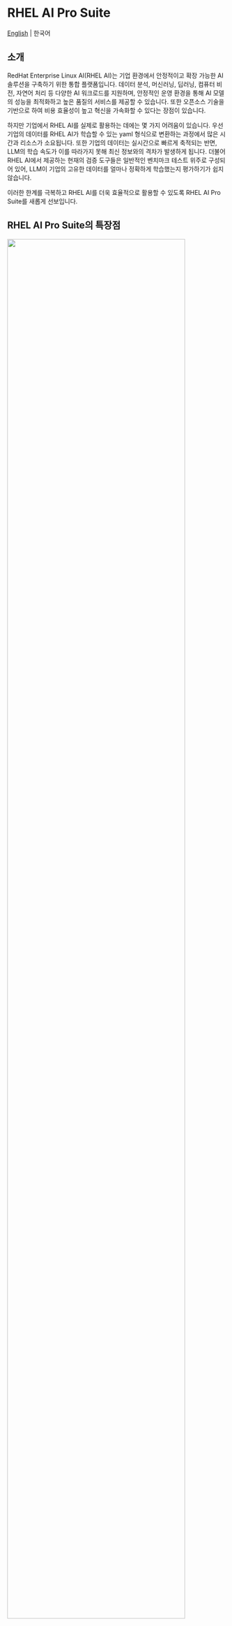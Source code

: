# RHEL AI Pro Suite

[English](../README.md) | 한국어

## 소개

RedHat Enterprise Linux AI(RHEL AI)는 기업 환경에서 안정적이고 확장 가능한 AI 솔루션을 구축하기 위한 통합 플랫폼입니다. 데이터 분석, 머신러닝, 딥러닝, 컴퓨터 비전, 자연어 처리 등 다양한 AI 워크로드를 지원하며, 안정적인 운영 환경을 통해 AI 모델의 성능을 최적화하고 높은 품질의 서비스를 제공할 수 있습니다. 또한 오픈소스 기술을 기반으로 하여 비용 효율성이 높고 혁신을 가속화할 수 있다는 장점이 있습니다.

하지만 기업에서 RHEL AI를 실제로 활용하는 데에는 몇 가지 어려움이 있습니다. 우선 기업의 데이터를 RHEL AI가 학습할 수 있는 yaml 형식으로 변환하는 과정에서 많은 시간과 리소스가 소요됩니다. 또한 기업의 데이터는 실시간으로 빠르게 축적되는 반면, LLM의 학습 속도가 이를 따라가지 못해 최신 정보와의 격차가 발생하게 됩니다. 더불어 RHEL AI에서 제공하는 현재의 검증 도구들은 일반적인 벤치마크 테스트 위주로 구성되어 있어, LLM이 기업의 고유한 데이터를 얼마나 정확하게 학습했는지 평가하기가 쉽지 않습니다.

이러한 한계를 극복하고 RHEL AI를 더욱 효율적으로 활용할 수 있도록 RHEL AI Pro Suite를 새롭게 선보입니다.

## RHEL AI Pro Suite의 특장점

<img width="90%" src="docs/imgs/raps_key_features.png">

### 1. 학습 데이터 자동 생성
RHEL AI Pro Suite 솔루션은 RAG 기술을 기반으로 하며, 기업의 데이터를 Vector DB에 저장하면 자동으로 yaml 형식으로 변환해주는 기능을 제공합니다.
### 2. 지능적인 질의 처리
RHEL AI Pro Suite는 LLM이 이미 학습한 내용에 대해서는 context 없이 직접 질의하여 네트워크 비용을 줄이고 높은 성능을 제공합니다. 반면 LLM이 아직 학습하지 않은 내용에 대해서는 context를 포함하여 질의함으로써 정확도를 확보하고 최신 정보에 대응할 수 있습니다.
### 3. 기업 데이터에 특화된 검증
RHEL AI Pro Suite는 기업 데이터에 특화된 검증 도구를 제공하여, LLM이 기업 데이터를 얼마나 잘 학습했는지 정확하게 평가할 수 있습니다. 이러한 특징들을 통해 RHEL AI 기반의 RAG 솔루션으로서 차별화된 가치를 제공합니다.

## 시스템 요구 사항
- 32GB 이상의 메모리
- 500GB 이상의 스토리지
- Linux system (tested on Fedora)
- InstructLab v0.21.0(RHEL AI 1.3)
- Podman 최신 버전
- Elasticsearch 8.14 이상

## 설치
> [!NOTE] 
> 아래 설치 가이드는 CPU 기반의 단일 장비에 RHEL AI, Elasticsearch, RHEL AI Pro Suite이 모두 설치되는 것을 가정합니다.

### 1. InstructLab 설치
1. 만약 InstructLab이 설치되어 있지 않다면, [InstructLab 설치 가이드](https://github.com/instructlab/instructlab?tab=readme-ov-file#-getting-started)나 [RHEL AI 설치 가이드](https://docs.redhat.com/en/documentation/red_hat_enterprise_linux_ai/1.2/html-single/installing/index)를 참조하여 설치하십시오.

2. 설치 후 InsturctLab을 CPU 환경으로 초기화합니다.
    ```bash
    (venv) $ ilab config init
    ```
    아래는 초기화 명령 후 출력되는 log의 예시 입니다.
    ```
    ----------------------------------------------------
            Welcome to the InstructLab CLI
    This guide will help you to setup your environment
    ----------------------------------------------------

    Please provide the following values to initiate the environment [press Enter for defaults]:
    Path to taxonomy repo [/home/user/.local/share/instructlab/taxonomy]:
    Path to your model [/home/user/.cache/instructlab/models/granite-7b-lab-Q4_K_M.gguf]:

    Generating config file and profiles:
        /home/user/.config/instructlab/config.yaml
        /home/user/.local/share/instructlab/internal/system_profiles

    We have detected the INTEL CPU profile as an exact match for your system.

    --------------------------------------------
        Initialization completed successfully!
      You're ready to start using `ilab`. Enjoy!
    --------------------------------------------
    ```

3. 본 예제에서는 `granite-7b-lab-Q4_K_M.gguf`, `mistral-7b-instruct-v0.2.Q4_K_M.gguf`, `instructlab/granite-7b-lab` 모델을 사용하기 때문에, 해당 모델의 리포지토리, 모델 및 Hugging Face 토큰을 지정합니다.
Hugging Face 토큰에 대한 자세한 내용은 [여기](https://huggingface.co/docs/hub/en/security-tokens)에서 확인할 수 있습니다.

    ```bash
    (venv) $ ilab model download
    (venv) $ HF_TOKEN=<YOUR HUGGINGFACE TOKEN GOES HERE> ilab model download --repository -- instructlab/granite-7b-lab
    ```
    다운로드된 모델들은 아래와 같이 확인 할 수 있습니다.
    ```
    (venv) $ ilab model list
    +--------------------------------------+---------------------+---------+
    | Model Name                           | Last Modified       | Size    |
    +--------------------------------------+---------------------+---------+
    | granite-7b-lab-Q4_K_M.gguf           | 2024-12-02 21:09:02 | 3.8 GB  |
    | merlinite-7b-lab-Q4_K_M.gguf         | 2024-12-02 21:37:35 | 4.1 GB  |
    | instructlab/granite-7b-lab           | 2024-12-03 11:07:34 | 12.6 GB |
    | mistral-7b-instruct-v0.2.Q4_K_M.gguf | 2024-11-07 16:24:00 | 4.1 GB  |
    +--------------------------------------+---------------------+---------+
    ```

1. 다음 커맨드를 통해 config.yaml 편집 모드로 진입합니다.
    ```bash
    (venv) $ ilab config edit
    ```
    설정에서 작업마다 모델이 아래와 같이 지정되었는지 확인합니다.
    ```yaml
    chat:
        model: ~/.cache/instructlab/models/granite-7b-lab-Q4_K_M.gguf
    generate:
        model: ~/.cache/instructlab/models/mistral-7b-instruct-v0.2.Q4_K_M.gguf
        teacher:
            model_path: ~/.cache/instructlab/models/mistral-7b-instruct-v0.2.Q4_K_M.gguf
    serve:
        model_path: ~/.cache/instructlab/models/granite-7b-lab-Q4_K_M.gguf
    train:
        model_path: ~/.cache/instructlab/models/instructlab/granite-7b-lab
    ```

> [!NOTE]
> 해당 장비 사양에 맞게 generate.num_cpus 값(Default: 10)을 수정하면 합성 데이터 생성시 더 좋은 성능을 기대할 수 있습니다.

### 2. Vector Database 설치

> [!IMPORTANT]
> RHEL AI Pro Suite는 현재 Elasticsearch만을 Vector DB로 지원합니다.

> [!NOTE]
> 아래 설치 가이드는 Podman용 Elasticsearch 8.15.4 버전을 기준으로 작성되었습니다. 보다 다양한 설치 방법은 [공식 가이드 문서](https://www.elastic.co/guide/en/elasticsearch/reference/current/setup.html)를 참고하세요.

1. 만약 podman이 설치되어 있어 있지 않다면 container-tools meta-package를 설치합니다.
    ```bash
    $ sudo dnf install container-tools
    ```

2. Elasticsearch 이미지 다운로드 및 실행
    ```bash
    $ podman pull docker.elastic.co/elasticsearch/elasticsearch:8.15.4
    $ podman run -d --name elasticsearch --memory 2048m -p 9200:9200 -p 9300:9300 -e "discovery.type=single-node" -e "xpack.security.enabled=false" docker.elastic.co/elasticsearch/elasticsearch:8.15.4
    ```

3. 다음 명령을 통해 Elasticsearch 구동 여부를 확인할 수 있습니다.

    ```bash
    $ curl -XGET http://localhost:9200
    ```

    아래와 같은 응답이 나온다면 Elasticsearch가 정상적으로 구동되고 있는 것입니다.

    ```json
    {
    "name" : "62a77893ad83",
    "cluster_name" : "docker-cluster",
    "cluster_uuid" : "sp1FzENTTV-0hgmKbUhBMQ",
    "version" : {
        "number" : "8.15.4",
        "build_flavor" : "default",
        "build_type" : "docker",
        "build_hash" : "4ec7e3608de63c104724277ebfa8dc7b84685f48",
        "build_date" : "2024-11-07T09:35:45.535387784Z",
        "build_snapshot" : false,
        "lucene_version" : "9.11.1",
        "minimum_wire_compatibility_version" : "7.17.0",
        "minimum_index_compatibility_version" : "7.0.0"
    },
    "tagline" : "You Know, for Search"
    }
    ```

> [!CAUTION]
> Elasticsearch를 상업용으로 활용하기 위해서는 라이선스 구매가 필요할 수 있습니다. 자세한 내용은 [공식 가이드 문서](https://www.elastic.co/subscriptions)를 참고하세요.

> [!CAUTION]
> 사용자 보안이 필요한 서비스는 xpack.security 설정이 필요합니다. 자세한 내용은 [공식 가이드 문서](https://www.elastic.co/guide/en/elasticsearch/reference/current/security-settings.html#general-security-settings)를 참고하세요.

### 3. RHEL AI Pro Suite 설치

> [!CAUTION]
> RHEL AI Pro Suite의 python 가상환경과 RHEL AI의 ilab python 가상환경을 분리하십시오. 동일 환경으로 module들을 설치할 경우 충돌이 발생합니다.

> [!NOTE]
> The following steps in this document use Python venv for virtual environments. However, if you use another tool such as pyenv or Conda Miniforge for managing Python environments on your machine continue to use that tool instead. Otherwise, you may have issues with packages that are installed but not found in your virtual environment.

1. Fedora Linux에 설치하는 경우 다음 명령을 실행하여 C++, Python 3.10 또는 3.11 및 기타 필요한 도구를 설치하십시오.

    ```bash
    sudo dnf install gcc gcc-c++ make git python3.11 python3.11-devel git-lfs yq
    ```

2. RHEL AI Pro Suite repository를 clone합니다

    ```bash
    $ cd ~
    $ git clone https://github.com/s-core/rhel-ai-pro-suite.git
    $ cd rhel-ai-pro-suite
    ```
    
3. 가상환경 구축 및 필요 모듈 설치

    ```bash
    $ python3.11 -m venv --upgrade-deps raps
    $ source raps/bin/activate
    (raps) $ python -m pip install -r ./requirements.txt
    ```

4. config/configuration_example.yml를 복사하여 config/configuration.yml 생성

    ```bash
    (raps) $ cp config/configuration_example.yml config/configuration.yml
    ```

5. (Optional) 만약 동일 장비가 아닌 별도 환경에서 RHEL AI와 Elasticsearch가 구동 중이라면, 해당 환경에 맞게 config/configuration.yml를 수정하십시오.

## Tutorial

> [!NOTE]
> RHEL AI와 RHEL AI Pro Suite는 병렬로 구동됩니다. 따라서 해당 Tutorial은 RHEL AI 조작용 터미널과 RHEL AI Pro Suite 조작용 터미널을 각각 활성화하시면 더 편리하게 시스템을 조작할 수 있습니다.

### 1. (데이터 삽입 전) RAG와 LLM의 답변 비교
1. 설치를 완료하셨다면 다음 명령을 통해 ilab의 LLM Server를 구동합니다.

    ```bash
    (venv) $ ilab model serve
    ```

    다음과 같은 메시지가 출력되면 정상적으로 구동된 것입니다.

    ```
    ...
    INFO 2024-11-26 15:54:58,978 instructlab.model.backends.llama_cpp:194: After application startup complete see http://127.0.0.1:8000/docs for API.
    ```

2. (다른 터미널에서) RHEL AI Pro Suite의 RAG 서버를 구동합니다.

    ```bash
    $ cd ~/rhel-ai-pro-suite
    $ source raps/bin/activate
    (raps) $ python main.py
    ```

    다음과 같은 메시지가 출력되면 정상적으로 구동된 것입니다.

    ```
    ...
    INFO:     Application startup complete.
    INFO:     Uvicorn running on http://0.0.0.0:8888 (Press CTRL+C to quit)
    ```

3. 브라우저에서 http://localhost:8888/demo 에 접속 후 chat_playground를 선택합니다.

4. chat_playground에서 다음 질문을 입력하고 결과를 비교해봅니다.

    ```
    Tell me about K-pop artist Zerobaseone
    ```

    Zerobaseone은 유명한 K-POP 아티스트이지만 RAG는 대답을 못하고, LLM은 Hallucination을 발생시킬 것입니다.

    <img width="100%" src="docs/imgs/chat_without_data.png">

> [!NOTE]
> ~/rhel-ai-pro-suite/configs/configuration.yaml에 demo.chat_playground 설정이 변경되지 않았다면, http://localhost:8503 으로 바로 접속 가능합니다.

> [!NOTE]
> 최초 구동시, embedding model과 re-ranker model을 다운로드가 발생하여 수십분의 로딩시간이 발생할 수 있습니다.

> [!NOTE]
> 대답 못하는 결과만 보고 RAG의 성능에 대해 의심할 것입니다. 하지만 RAG는 지극히 정상적으로 동작하고 있습니다. 이는 RAG가 지식 소스로 등록된 문서에서 관련 정보를 찾지 못했기 때문입니다. 이후 단계에서 지식 소스를 등록하고 다시 질문해보면 RAG가 정확한 답변을 제공할 것입니다.

### 2. (데이터 삽입 후) RAG와 LLM 간 답변 비교
1. (필요시 터미널을 더 띄워) 다음 명령을 통해 Data를 삽입해봅시다. 

    ```bash
    $ cd ~/rhel-ai-pro-suite
    $ curl -X 'POST' \
        'http://localhost:8888/v1/documents/files' \
        -H 'accept: application/json' \
        -H 'Content-Type: multipart/form-data' \
        -F 'file=@demo/sample_data/zb1.md' \
        -F 'domain=k-pop'
    ```

    결과는 다음과 같습니다.

    ```
    {"messsage":"success","index_name":"ai_odyssey_demo_documents-000001"}
    ```

2. 데이터가 잘 삽입되었는지는 Vector DB에서 확인 가능합니다.

    ```bash
    $ curl -XGET 'http://localhost:9200/ai_odyssey_demo_documents-000001/_search?size=0&pretty'
    ```

    결과는 다음과 같습니다.

    ```
    {
        ...
        "hits" : {
            ...
            "value" : 5,
            ...
        }
    }
    ```

    문서가 5개의 chunk로 나눠져서 잘 들어간 것을 확인할 수 있습니다.

3. chat_playground에서 이전과 동일한 질문을 입력하고 결과를 비교해봅니다.
    ```
    Tell me about K-pop artist Zerobaseone
    ```
    RAG는 Vector DB에 삽입된 지식 소스 기반으로 답변을 잘 생성하며, LLM은 여전히 Hallucination이 발생하는 것을 확인 할 수 있습니다. 

    <img width="100%" src="docs/imgs/chat_with_contexts_off.png">

    답변 아래 Context 버튼을 눌러 확인해보면 답변에 기반이 되는 지식을 확인 할 수 있습니다.

    <img width="100%" src="docs/imgs/chat_with_contexts_on.png">

> [!NOTE]
> RAG의 가치는 데이터만 있으면 즉각적으로 보다 정확한 답변을 생성할 수 있다는데 있습니다. 하지만 프롬프트 상에 많은 데이터가 전달되어 네트워크 비용과 LLM 연산 증가를 발생시키는 단점도 존재합니다. LLM은 이러한 질문에 대답하기 위해서는 학습이 필요합니다.

### 3. LLM 학습용 데이터 만들기
#### RHEL AI Pro Suite로 qna.yaml 생성하기 
RHEL AI 학습을 위한 taxonomy tree를 만드는 것은 원래 많은 시간과 노력이 필요한 작업입니다. 하지만 RHEL AI Pro Suite를 사용하면 이 과정을 크게 단순화할 수 있습니다.
이 도구는 Vector DB의 데이터를 활용해서 taxonomy에 필요한 qna.yaml 파일을 자동으로 생성합니다. 사용자는 두 가지를 먼저 결정해야 됩니다.

* domain - 어떤 영역의 데이터를 생성할지
* testset_size - 몇 개의 질문/답변 쌍을 만들지

그리고 나서 RHEL AI의 texonomy 요건을 만족할 조건들을 추가 입력해야 합니다.

* qna_yaml - qna.yaml에 지켜야하는 요건에 대한 내용입니다.
    * version - "3"으로 고정되어 있습니다.
    * created_by - 작성자 정보입니다.
    * repo, commit, patterns - 데이터가 올라가 있는 repository, commit, 파일명 정보입니다.

> [!IMPORTANT]
> InstructLab용 학습 데이터는 Git 저장소에 호스팅되어야 합니다. [공식 문서](https://docs.redhat.com/ko/documentation/red_hat_enterprise_linux_ai/1.2/html/creating_a_custom_llm_using_rhel_ai/customize_taxonomy_tree#adding_knowledge)를 참조하세요.

이렇게 API를 호출하면 ilab에서 자동으로 합성 데이터가 포함된 qna.yaml 파일을 생성합니다. 사용자는 복잡한 제약조건을 고려해서 직접 파일을 만들 필요 없이, 생성된 파일을 taxonomy의 적절한 위치에 배치하기만 하면 됩니다.

```bash
$ mkdir -p ~/.local/share/instructlab/taxonomy/knowledge/arts/music/k-pop
$ curl -X POST http://localhost:8888/v1/qna/generate -H "Content-Type: application/json" -d '{
    "target_model": "", 
    "testset_size": 3,
    "domain": "k-pop",
    "document_index_name": "ai_odyssey_demo_documents-000001",
    "testset_index_name": "ai_odyssey_demo_testset-000001",
    "qna_yaml": {
        "version": 3,
        "created_by": "wonseop",
        "repo": "https://github.com/s-core/rhel-ai-pro-suite",
        "commit": "f2975127aff4ce301c47d24a9a42e7865caa17b8",
        "patterns": ["demo/sample_data/zb1.md"]
    }
}' > ~/.local/share/instructlab/taxonomy/knowledge/arts/music/k-pop/qna.yaml
```

결과는 다음과 같습니다.

```
  % Total    % Received % Xferd  Average Speed   Time    Time     Time  Current
                                 Dload  Upload   Total   Spent    Left  Speed
100 13633    0 13197    0   436      4      0 --:--:--  0:45:43 --:--:--  3
```

> [!IMPORTANT]
> 현재 Taxonomy에서 Skill 영역은 지원하지 않으며, 모든 데이터는 Knowledge 영역에 위치해야 합니다.
> Vector DB 안에 적어도 5개 이상의 chunk가 존재해야 하며, testset_size 값은 3 이상이어야 합니다.

> [!WARNING]
> 해당 과정은 Intel(R) Core(TM) i7-14700 CPU 기준으로 1시간 정도 소요됩니다.

> [!NOTE]
> RHEL AI의 Taxonomy에 대해 보다 자세한 내용은 [공식 문서](https://docs.redhat.com/ko/documentation/red_hat_enterprise_linux_ai/1.2/html/creating_a_custom_llm_using_rhel_ai/customize_taxonomy_tree#customize_taxonomy_tree)를 참조하세요.

#### InsturctLab으로 taxonomy 검증하기
이제 생성된 yaml을 다음 명령을 통해 검증할 수 있습니다.

```bash
$ ilab taxonomy diff
knowledge/arts/music/k-pop/qna.yaml
Taxonomy in /home/rocky/.local/share/instructlab/taxonomy is valid :)
```

> [!IMPORTANT]
> 양자화 모델를 활용하여 qna.yaml을 생성할 경우, 수정사항이 발생할 수 있습니다. 이 경우, 가이드에 따라 qna.yaml을 수정하고 다시 검증해야 합니다.

#### InsturctLab으로 합성 데이터 생성하기
RHEL AI는 qna.yaml을 기반으로 LLM이 학습할 수 있는 합성 데이터를 생성해냅니다.
이를 통해 상대적으로 적은 수의 qna.yaml 만으로 LLM 학습 품질을 높이는 것이 가능합니다.
다음은 CPU 환경을 고려하여 teacher 모델없이 합성 데이터를 적게 만들어 빠르게 합성 데이터를 생성하는 명령입니다.

```bash
$ ilab data generate --pipeline simple --sdg-scale-factor 5 --enable-serving-output 
```

> [!NOTE]
> 합성 데이터 개수를 많이 생성할수록 더 나은 LLM 학습 품질을 기대할 수 있습니다. 보다 자세한 내용은 [공식 문서](https://docs.redhat.com/ko/documentation/red_hat_enterprise_linux_ai/1.2/html/creating_a_custom_llm_using_rhel_ai/generate_sdg)를 참조하세요.

> [!WARNING]
> 해당 과정은 Intel(R) Core(TM) i7-14700 CPU 기준으로 30분 정도 소요됩니다.

### 4. InstuctLab으로 LLM 학습시키기
InstuctLab에서는 생성된 합성 데이터를 활용하여 LLM의 학습을 지원합니다.
다음은 CPU 환경을 고려하여 최소한으로 학습을 수행하는 명령입니다.

```bash
(venv) $ ilab model train --pipeline simple --enable-serving-output
```

> [!WARNING]
> 해당 과정은 Intel(R) Core(TM) i7-14700 CPU 기준으로 48 시간 이상 소요됩니다. 가급적 GPU 환경에서 수행하시길 권장합니다.

### 5. 데이터 학습 여부 체크하기
#### InstuctLab에서 사용 모델 변경하기
이제 학습된 LLM이 우리가 원하는 대로 학습되었는지 확인해봅시다.
우선 학습된 LLM으로 변경하여 서비스를 다시 시작합니다.

```bash
(venv) $ ilab model serve --model-path ~/.local/share/instuctlab/checkpoints/ggml-model-f16.gguf
```

chat_playground에서 다시 Zerobaseone에 대해 다시 질의합시다.

```
Tell me about K-pop artist Zerobaseone
```

이제 LLM만으로도 이 boy band에 대해 답변하는 것을 확인 할 수 있습니다.

<img width="100%" src="docs/imgs/trained_llm.jpg">

> [!NOTE]
> 답변 품질이 낮을 경우, 학습 데이터 수를 늘리거나, epoch값 또는 반복횟수를 증가시켜 재학습을 시도해보세요.

#### RHEL AI Pro Suite에서 context 필터링하기
학습된 LLM이 적용되었지만 여전히 RAG는 질의시마다 수많은 context를 전송하고 있습니다.
네트워크 비용이나 LLM의 최대 처리 token 수를 생각하면 이는 상당히 비효율적입니다.
다음 API를 호출하여 Vector DB의 해당 domain 지식들을 필터링합시다.

```bash
curl -X PATCH http://localhost:8888/v1/documents \
    -H "Content-Type: application/json" -d '{
        "filter": {
            "domain": "k-pop"
        },
        "update": {
            "status": "trained"
        }
    }'
```

이제 질의에 대해 Vector DB에서 검색은 발생하지만, RAG는 검색된 내용이 이미 학습하였다고 판단하여 해당 Context를 LLM에 전달하지 않습니다. 이를 통해 LLM이 보다 신속하게 답변을 생성하는 것을 확인 할 수 있습니다.
또한 chat_playground에서 이전과 동일한 질의시, RAG에서도 더 이상 Context를 전송하지 않으며 답변도 잘 생성하는 것을 확인할 수 있습니다.

<img width="100%" src="docs/imgs/context_filtered.jpg">


### 6. 학습 데이터 기반으로 모델 검증하기
RHEL AI Pro Suite의 가장 큰 특징은 학습 데이터 기반으로 모델을 검증할 수 있다는 점입니다. 일반적인 벤치마크를 통한 검증은 학습된 LLM이 다른 LLM과 전반적인 성능을 비교하는 측면에서는 의미가 있지만, 학습시킨 데이터 대상으로 LLM이 얼마나 잘 학습되었는지 판단하기 어렵습니다. 하지만 RHEL AI Pro Suite는 다양한 지표(metric)를 통하여 학습된 LLM과 RAG 시스템의 검색 품질과 답변 품질을 측정할 수 있습니다.

먼저 비평가(Critic) LLM을 다른 장비에서 serving합니다(본 예제에는 `mistral-7b-instruct-v0.2.Q4_K_M.gguf`를 사용합니다.).

> [!CAUTION]
> 비평가 LLM을 동일 장비에서 사용하는 것은 권장하지 않습니다. 가급적 다른 장비에서 비평가 LLM을 운용하십시오.

> [!CAUTION]
> 비평가 LLM은 최대 처리 token 수가 128K 이상이고, 모델 크기가 70B 파라미터 이상인 대용량 고성능 모델 사용을 권장합니다. 양자화 모델을 사용할 경우, 연산 성능이 낮아 잘못된 지표값이 전달될 수 있습니다.

```bash
(venv) $ ilab model serve --model-path ~/.cache/instructlab/models/mistral-7b-instruct-v0.2.Q4_K_M.gguf

```
이 후 다음 API를 호출하여 학습 데이터 기반으로 모델을 검증합니다.

```bash
$ curl -X 'POST' \
  'http://localhost:8888/v1/qna/evaluate' \
  -H 'accept: application/json' \
  -H 'Content-Type: application/json' \
  -d '{
    "critic_llm": {
        "host": "http://localhost:8001",
        "headers": {
            "Content-Type": "application/json"
        }

    },
    "domain": "k-pop"
}'
```

API 호출 후에는 evaluation_dashboard를 실행하여 각종 metric을 확인 가능합니다.

<img width="100%" src="docs/imgs/evaluation.png">

> [!NOTE]
> RHEL AI Pro Suite의 검증은 [RAGAS v0.1.21](https://docs.ragas.io/en/v0.1.21/)을 기반으로 합니다. 사용 지표에 대한 내용은 [여기](https://docs.ragas.io/en/v0.1.21/concepts/metrics/index.html)를 참조하십시오.

## API Endpoints
API에 대한 내용은 [여기](docs/rest_api.md)를 참조하십시오.

## Configuration
Configuration에 대한 내용은 [여기](docs/configuration.md)를 참조하십시오.

## License
RHEL AI Pro Suite is distributed under AGPL-3.0.
